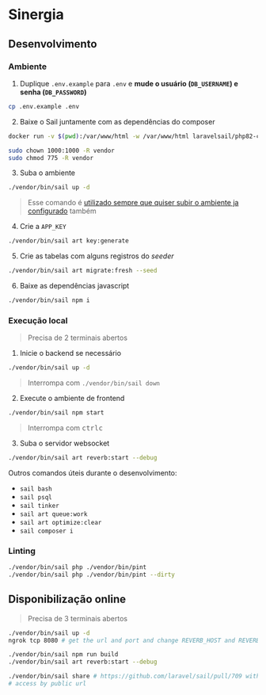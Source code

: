 # Sinergia

## Desenvolvimento

### Ambiente

1. Duplique `.env.example` para `.env` e **mude o usuário (`DB_USERNAME`) e senha (`DB_PASSWORD`)**

```sh
cp .env.example .env
```

2. Baixe o Sail juntamente com as dependências do composer
```sh
docker run -v $(pwd):/var/www/html -w /var/www/html laravelsail/php82-composer:latest sh -c "composer config --global && composer install --ignore-platform-reqs"
```

```sh
sudo chown 1000:1000 -R vendor
sudo chmod 775 -R vendor
```

3. Suba o ambiente
```sh
./vendor/bin/sail up -d
```

> Esse comando é <a href="#Execução">utilizado sempre que quiser subir o ambiente ja configurado</a> também

4. Crie a `APP_KEY`
```sh
./vendor/bin/sail art key:generate
```

5. Crie as tabelas com alguns registros do *seeder*
```sh
./vendor/bin/sail art migrate:fresh --seed
```

6. Baixe as dependências javascript
```sh
./vendor/bin/sail npm i
```

### Execução local

> Precisa de 2 terminais abertos

1. Inicie o backend se necessário
```sh
./vendor/bin/sail up -d
```

> Interrompa com `./vendor/bin/sail down`

2. Execute o ambiente de frontend
```sh
./vendor/bin/sail npm start
```

> Interrompa com <kbd>ctrl</kbd><kbd>c</kbd>

3. Suba o servidor websocket

```sh
./vendor/bin/sail art reverb:start --debug
```

Outros comandos úteis durante o desenvolvimento:

- `sail bash`
- `sail psql`
- `sail tinker`
- `sail art queue:work`
- `sail art optimize:clear`
- `sail composer i`

### Linting

```sh
./vendor/bin/sail php ./vendor/bin/pint
./vendor/bin/sail php ./vendor/bin/pint --dirty
```

## Disponibilização online

> Precisa de 3 terminais abertos

```sh
./vendor/bin/sail up -d
ngrok tcp 8080 # get the url and port and change REVERB_HOST and REVERB_PORT, run optimize clear
```

```sh
./vendor/bin/sail npm run build
./vendor/bin/sail art reverb:start --debug
```

```sh
./vendor/bin/sail share # https://github.com/laravel/sail/pull/709 with --add-host=host.docker.internal:host-gateway on vendor/laravel/sail/bin/sail
# access by public url
```
